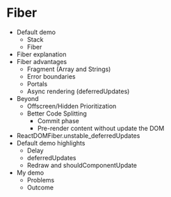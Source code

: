 # Fiber

- Default demo
  - Stack
  - Fiber
- Fiber explanation
- Fiber advantages
  - Fragment (Array and Strings)
  - Error boundaries
  - Portals
  - Async rendering (deferredUpdates)
- Beyond
  - Offscreen/Hidden Prioritization
  - Better Code Splitting
    - Commit phase
    - Pre-render content without update the DOM
- ReactDOMFiber.unstable_deferredUpdates
- Default demo highlights
  - Delay
  - deferredUpdates
  - Redraw and shouldComponentUpdate
- My demo
  - Problems
  - Outcome
